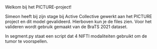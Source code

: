 Welkom bij het PICTURE-project!

Simeon heeft bij zijn stage bij Active Collective gewerkt aan het PICTURE project en dit model gevalideerd. Hierboven kun je de files zien. Voor het valideren wordt gebruik gemaakt van de BraTS 2021 dataset. 


In segment.py staat een script dat 4 NIFTI modaliteiten gebruikt om de tumor te voorspellen.
